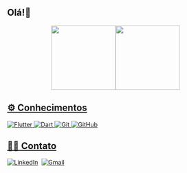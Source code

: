 ## Olá!🐌

<div align="center">
  <a href="https://github.com/alextostring">
  <img height="150em" src="https://github-readme-stats.vercel.app/api?username=alextostring&show_icons=true&theme=radical"/><img height="150em" src="https://github-readme-stats.vercel.app/api/top-langs/?username=alextostring&layout=compact&theme=radical"/>
</div>

## ⚙️ Conhecimentos
![Flutter](https://img.shields.io/badge/Flutter-02569B?style=for-the-badge&logo=flutter&logoColor=white)
![Dart](https://img.shields.io/badge/Dart-0175C2?style=for-the-badge&logo=dart&logoColor=white)
![Git](https://img.shields.io/badge/git%20-%23F05033.svg?&style=for-the-badge&logo=git&logoColor=white&Color=c95410)
![GitHub](https://img.shields.io/badge/github%20-%23121011.svg?&style=for-the-badge&logo=github&logoColor=white&color=283238)

## 🤝🏻 Contato

<p align="center">

<a href="https://www.linkedin.com/in/alextostring/"><img src="https://img.shields.io/badge/linkedin-%230077B5.svg?&style=for-the-badge&logo=linkedin&logoColor=white" alt="LinkedIn" /></a>&nbsp;
<a href="aleqsiwav@gmail.com"><img src="https://img.shields.io/badge/gmail-%23D14836.svg?&style=for-the-badge&logo=gmail&logoColor=white" alt="Gmail"/></a>&nbsp;
</p>
</div>  

